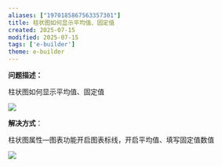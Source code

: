 ```yaml
---
aliases: ["1970185867563357301"]
title: 柱状图如何显示平均值、固定值
created: 2025-07-15
modified: 2025-07-15
tags: ['e-builder']
theme: e-builder
---
```


**问题描述：**

柱状图如何显示平均值、固定值

![](10ec680cfa056c03ed4a5168cbd34603.jpg)

**解决方式**：

柱状图属性—图表功能开启图表标线，开启平均值、填写固定值数值

![](c2d9744378588fb27ad1f0cb56eacf8a.jpg)